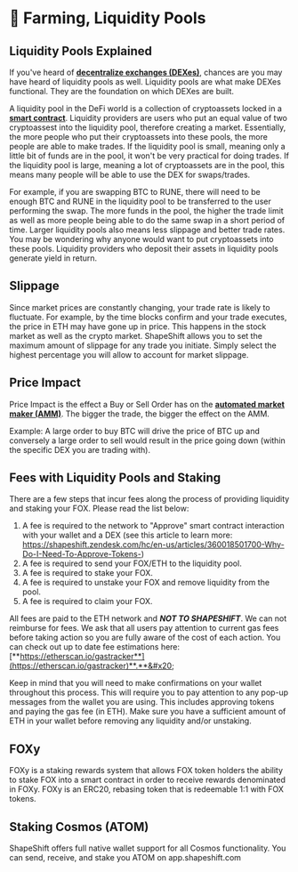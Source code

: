 # 🚜 Farming, Liquidity Pools

## Liquidity Pools Explained

If you've heard of [**decentralize exchanges (DEXes)**](https://cointelegraph.com/defi-101/what-are-decentralized-exchanges-and-how-do-dexs-work), chances are you may have heard of liquidity pools as well. Liquidity pools are what make DEXes functional. They are the foundation on which DEXes are built.&#x20;

A liquidity pool in the DeFi world is a collection of cryptoassets locked in a [**smart contract**](https://ethereum.org/en/developers/docs/smart-contracts/). Liquidity providers are users who put an equal value of two cryptoassest into the liquidity pool, therefore creating a market. Essentially, the more people who put their cryptoassets into these pools, the more people are able to make trades. If the liquidity pool is small, meaning only a little bit of funds are in the pool, it won't be very practical for doing trades. If the liquidity pool is large, meaning a lot of cryptoassets are in the pool, this means many people will be able to use the DEX for swaps/trades.

For example, if you are swapping BTC to RUNE, there will need to be enough BTC and RUNE in the liquidity pool to be transferred to the user performing the swap. The more funds in the pool, the higher the trade limit as well as more people being able to do the same swap in a short period of time. Larger liquidity pools also means less slippage and better trade rates. You may be wondering why anyone would want to put cryptoassets into these pools. Liquidity providers who deposit their assets in liquidity pools generate yield in return.&#x20;

## Slippage

Since market prices are constantly changing, your trade rate is likely to fluctuate. For example, by the time blocks confirm and your trade executes, the price in ETH may have gone up in price. This happens in the stock market as well as the crypto market. ShapeShift allows you to set the maximum amount of slippage for any trade you initiate. Simply select the highest percentage you will allow to account for market slippage.

## Price Impact

Price Impact is the effect a Buy or Sell Order has on the [**automated market maker (AMM)**](https://academy.binance.com/en/articles/what-is-an-automated-market-maker-amm). The bigger the trade, the bigger the effect on the AMM.

Example: A large order to buy BTC will drive the price of BTC up and conversely a large order to sell would result in the price going down (within the specific DEX you are trading with).&#x20;



## Fees with Liquidity Pools and Staking

There are a few steps that incur fees along the process of providing liquidity and staking your FOX. Please read the list below:&#x20;

1. A fee is required to the network to "Approve" smart contract interaction with your wallet and a DEX (see this article to learn more: https://shapeshift.zendesk.com/hc/en-us/articles/360018501700-Why-Do-I-Need-To-Approve-Tokens-)&#x20;
2. A fee is required to send your FOX/ETH to the liquidity pool.
3. A fee is required to stake your FOX.
4. A fee is required to unstake your FOX and remove liquidity from the pool.&#x20;
5. A fee is required to claim your FOX.

All fees are paid to the ETH network and _**NOT TO SHAPESHIFT**_. We can not reimburse for fees. We ask that all users pay attention to current gas fees before taking action so you are fully aware of the cost of each action. You can check out up to date fee estimations here: [**https://etherscan.io/gastracker**](https://etherscan.io/gastracker)**.**&#x20;

Keep in mind that you will need to make confirmations on your wallet throughout this process. This will require you to pay attention to any pop-up messages from the wallet you are using. This includes approving tokens and paying the gas fee (in ETH). Make sure you have a sufficient amount of ETH in your wallet before removing any liquidity and/or unstaking.

## FOXy

FOXy is a staking rewards system that allows FOX token holders the ability to stake FOX into a smart contract in order to receive rewards denominated in FOXy. FOXy is an ERC20, rebasing token that is redeemable 1:1 with FOX tokens.&#x20;

## Staking Cosmos (ATOM)

ShapeShift offers full native wallet support for all Cosmos functionality. You can send, receive, and stake you ATOM on app.shapeshift.com

